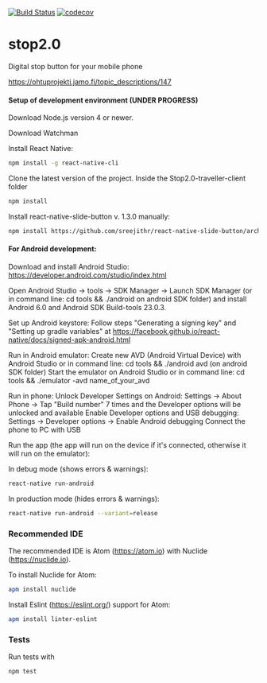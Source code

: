 [![Build Status](https://travis-ci.org/STOP2/stop2.0-traveller-client.svg?branch=master)](https://travis-ci.org/STOP2/stop2.0-traveller-client)
[![codecov](https://codecov.io/gh/STOP2/stop2.0-traveller-client/branch/master/graph/badge.svg)](https://codecov.io/gh/STOP2/stop2.0-traveller-client)

# stop2.0
Digital stop button for your mobile phone

https://ohtuprojekti.jamo.fi/topic_descriptions/147

#### Setup of development environment (UNDER PROGRESS) 

Download Node.js version 4 or newer.

Download Watchman

Install React Native:
```bash
npm install -g react-native-cli
```

Clone the latest version of the project. Inside the Stop2.0-traveller-client folder
```bash
npm install
```

Install react-native-slide-button v. 1.3.0 manually:
```bash
npm install https://github.com/sreejithr/react-native-slide-button/archive/v1.3.0.tar.gz
```

#### For Android development:

Download and install Android Studio: https://developer.android.com/studio/index.html

Open Android Studio -> tools -> SDK Manager -> Launch SDK Manager (or in command line: cd tools && ./android on android SDK folder) and install Android 6.0 and Android SDK Build-tools 23.0.3.

Set up Android keystore: Follow steps "Generating a signing key" and "Setting up gradle variables" at https://facebook.github.io/react-native/docs/signed-apk-android.html

Run in Android emulator:
Create new AVD (Android Virtual Device) with Android Studio or in command line: cd tools && ./android avd (on android SDK folder)
Start the emulator on Android Studio or in command line: cd tools && ./emulator -avd name_of_your_avd

Run in phone:
Unlock Developer Settings on Android: Settings -> About Phone -> Tap "Build number" 7 times and the Developer options will be unlocked and available
Enable Developer options and USB debugging: Settings -> Developer options -> Enable Android debugging
Connect the phone to PC with USB

Run the app (the app will run on the device if it's connected, otherwise it will run on the emulator):

In debug mode (shows errors & warnings):
```bash
react-native run-android
```

In production mode (hides errors & warnings):
```bash
react-native run-android --variant=release
```

### Recommended IDE
The recommended IDE is Atom (https://atom.io) with Nuclide (https://nuclide.io).

To install Nuclide for Atom:
```bash
apm install nuclide
```
Install Eslint (https://eslint.org/) support for Atom:
```bash
apm install linter-eslint
```

### Tests
Run tests with
```bash
npm test
```

